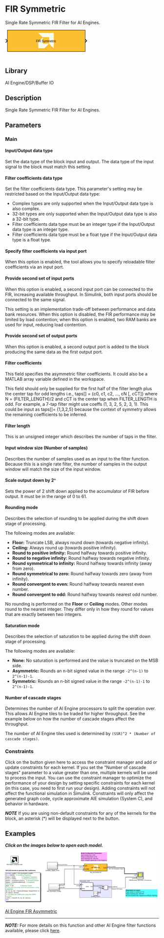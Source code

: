# FIR Symmetric
Single Rate Symmetric FIR Filter for AI Engines.
  
![](./Images/block.png)  

## Library

AI Engine/DSP/Buffer IO

## Description

Single Rate Symmetric FIR Filter for AI Engines.

## Parameters

### Main  
#### Input/Output data type  
Set the data type of the block input and output. The data type of the input signal to the block must match this setting.

#### Filter coefficients data type  
Set the filter coefficients data type. This parameter's setting may be restricted based on the Input/Output data type:

  - Complex types are only supported when the Input/Output data type is
  also complex.
  - 32-bit types are only supported when the Input/Output data type is
  also a 32-bit type.
  - Filter coefficients data type must be an integer type if the
  Input/Output data type is an integer type.
  - Filter coefficients data type must be a float type if the Input/Output
  data type is a float type.

#### Specify filter coefficients via input port  
When this option is enabled, the tool allows you to specify reloadable filter coefficients via an input port.

#### Provide second set of input ports
When this option is enabled, a second input port can be connected to the FIR, increasing available throughput. In Simulink, both input ports should be connected to the same signal.

This setting is an implementation trade-off between performance and data bank resources. When this option is disabled, the FIR performance may be limited by load contention; when this option is enabled, two RAM banks are used for input, reducing load contention.

#### Provide second set of output ports
When this option is enabled, a second output port is added to the block producing the same data as the first output port.

#### Filter coefficients
This field specifies the asymmetric filter coefficients. It could also be a MATLAB array variable defined in the workspace.

This field should only be supplied for the first half of the filter
length plus the center tap for odd lengths i.e., taps\[\] = {c0, c1, c2,
..., cN \[, cCT\]} where N = (FILTER_LENGTH)/2 and cCT is the center tap
when FILTER_LENGTH is odd. For example, a 7-tap filter might use coeffs
(1, 3, 2, 5, 2, 3, 1). This could be input as taps\[\]= {1,3,2,5}
because the context of symmetry allows the remaining coefficients to be
inferred.

#### Filter length  
This is an unsigned integer which describes the number of taps in the
filter.

#### Input window size (Number of samples)  
Describes the number of samples used as an input to the filter function. Because this is a single rate filter, the number of samples in the output window will match the size of the input window.

#### Scale output down by 2^  
Sets the power of 2 shift down applied to the accumulator of FIR before output. It must be in the range of 0 to 61.

#### Rounding mode

Describes the selection of rounding to be applied during the shift down stage of processing.

The following modes are available:
* **Floor:** Truncate LSB, always round down (towards negative infinity).
* **Ceiling:** Always round up (towards positive infinity).
* **Round to positive infinity:** Round halfway towards positive infinity.
* **Round to negative infinity:** Round halfway towards negative infinity.
* **Round symmetrical to infinity:** Round halfway towards infinity (away from zero).
* **Round symmetrical to zero:** Round halfway towards zero (away from infinity).
* **Round convergent to even:** Round halfway towards nearest even number.
* **Round convergent to odd:** Round halfway towards nearest odd number.

No rounding is performed on the **Floor** or **Ceiling** modes. Other modes round to the nearest integer. They differ only in how they round for values that are exactly between two integers.

#### Saturation mode

Describes the selection of saturation to be applied during the shift down stage of processing.

The following modes are available:
* **None:** No saturation is performed and the value is truncated on the MSB side.
* **Asymmetric:** Rounds an n-bit signed value in the range `-2^(n-1)` to `2^(n-1)-1`.
* **Symmetric:** Rounds an n-bit signed value in the range `-2^(n-1)-1` to `2^(n-1)-1`.
  
#### Number of cascade stages
Determines the number of AI Engine processors to split the operation over. This allows AI Engine tiles to be traded for higher throughput. See the example below on how the number of cascade stages affect the throughput.

The number of AI Engine tiles used is determined by `(SSR)^2 * (Number of cascade stages)`.

### Constraints
Click on the button given here to access the constraint manager and add or update constraints for each kernel. If you set the "Number of cascade stages" parameter to a value greater than one, multiple kernels will be used to process the input. You can use the constraint manager to optimize the performance of your design by setting specific constraints for each kernel (in this case, you need to first run your design). Adding constraints will not affect the functional simulation in Simulink. Constraints will only affect the generated graph code, cycle approximate AIE simulation (System C), and behavior in hardware.

**_NOTE_** If you are using non-default constraints for any of the kernels for the block, an asterisk (*) will be displayed next to the button.

## Examples

***Click on the images below to open each model.***

[![](./Images/FIR_Symmetric_Ex1.png)](https://github.com/Xilinx/Vitis_Model_Composer/tree/2023.2/Examples/Block_Help/AIE/FIR_Symmetric_Ex1)

[AI Engine FIR Asymmetric](https://github.com/Xilinx/Vitis_Model_Composer/tree/HEAD/Examples/AIENGINE/DSPlib/fir)

---
**_NOTE:_**  For more details on this function and other AI Engine filter functions available, please click [here](https://docs.xilinx.com/r/en-US/Vitis_Libraries/dsp/user_guide/L2/func-fir-filters.html).

